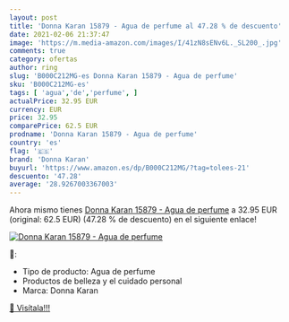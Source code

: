 ```yaml
---
layout: post
title: 'Donna Karan 15879 - Agua de perfume al 47.28 % de descuento'
date: 2021-02-06 21:37:47
image: 'https://m.media-amazon.com/images/I/41zN8sENv6L._SL200_.jpg'
comments: true
category: ofertas
author: ring
slug: 'B000C212MG-es Donna Karan 15879 - Agua de perfume'
sku: 'B000C212MG-es'
tags: [ 'agua','de','perfume', ]
actualPrice: 32.95 EUR
currency: EUR
price: 32.95
comparePrice: 62.5 EUR
prodname: 'Donna Karan 15879 - Agua de perfume'
country: 'es'
flag: '🇪🇸'
brand: 'Donna Karan'
buyurl: 'https://www.amazon.es/dp/B000C212MG/?tag=tolees-21'
descuento: '47.28'
average: '28.9267003367003'
---
```


Ahora mismo tienes [Donna Karan 15879 - Agua de perfume](https://www.amazon.es/dp/B000C212MG/?tag=tolees-21) a 32.95 EUR (original: 62.5 EUR) (47.28 %  de descuento) en el siguiente enlace!

[![Donna Karan 15879 - Agua de perfume](https://m.media-amazon.com/images/I/41zN8sENv6L._SL200_.jpg)](https://www.amazon.es/dp/B000C212MG/?tag=tolees-21)

🔎:

- Tipo de producto: Agua de perfume
- Productos de belleza y el cuidado personal
- Marca: Donna Karan

[🛒 Visítala!!!](https://www.amazon.es/dp/B000C212MG/?tag=tolees-21)
